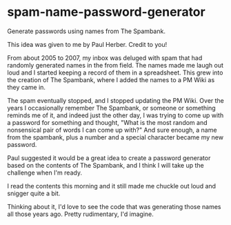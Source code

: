 # spam-name-password-generator
Generate passwords using names from The Spambank.

This idea was given to me by Paul Herber. Credit to you!

From about 2005 to 2007, my inbox was deluged with spam that had randomly generated names in the from field. The names made me laugh out loud and I started keeping a record of them in a spreadsheet. This grew into the creation of The Spambank, where I added the names to a PM Wiki as they came in. 

The spam eventually stopped, and I stopped updating the PM Wiki. Over the years I occasionally remember The Spambank, or someone or something reminds me of it, and indeed just the other day, I was trying to come up with a password for something and thought, "What is the most random and nonsensical pair of words I can come up with?" And sure enough, a name from the spambank, plus a number and a special character became my new password.

Paul suggested it would be a great idea to create a password generator based on the contents of The Spambank, and I think I will take up the challenge when I'm ready.

I read the contents this morning and it still made me chuckle out loud and snigger quite a bit.

Thinking about it, I'd love to see the code that was generating those names all those years ago. Pretty rudimentary, I'd imagine.
